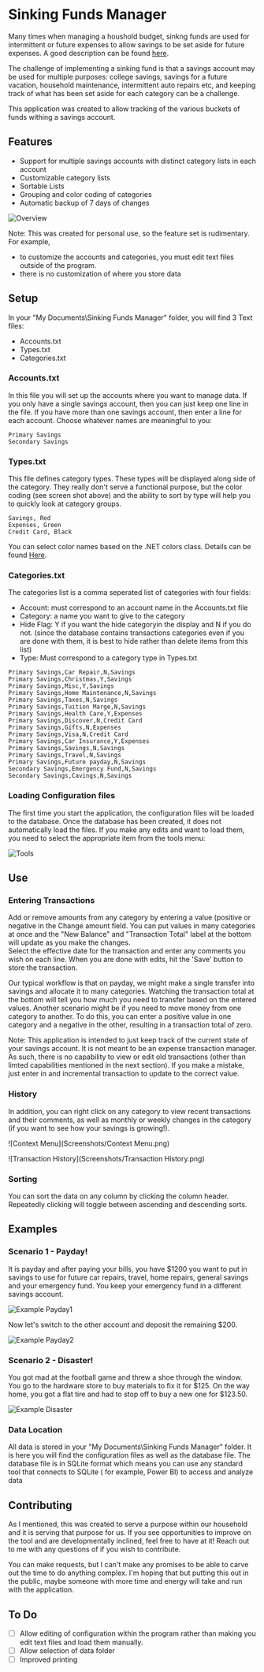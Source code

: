 # Sinking Funds Manager

Many times when managing a houshold budget, sinkng funds are used for intermittent or future expenses to allow savings to be set aside for future 
expenses.  A good description can be found [here](https://www.ramseysolutions.com/saving/stop-the-panic-sinking-fund#:~:text=A%20sinking%20fund%20is%20a,use%20at%20a%20later%20date).

The challenge of implementing a sinking fund is that a savings account may be used for multiple purposes: college savings, savings for a future vacation, household maintenance, intermittent auto repairs etc,
and keeping track of what has been set aside for each category can be a challenge.

This application was created to allow tracking of the various buckets of funds withing a savings account.

## Features
 - Support for multiple savings accounts with distinct category lists in each account
 - Customizable category lists
 - Sortable Lists
 - Grouping and color coding of categories
 - Automatic backup of 7 days of changes

 ![Overview](Screenshots/Overview.png)

 Note: This was created for personal use, so the feature set is rudimentary.  For example, 
 - to customize the accounts and categories, you must edit text files outside of the program.  
 - there is no customization of where you store data

 

## Setup
In your "My Documents\Sinking Funds Manager" folder, you will find 3 Text files:
- Accounts.txt
- Types.txt
- Categories.txt

### Accounts.txt
In this file you will set up the accounts where you want to manage data. If you only have a single savings account, 
then you can just keep one line in the file.  If you have more than one savings account, then enter a line for each account.
Choose whatever names are meaningful to you:

```
Primary Savings
Secondary Savings
```

### Types.txt
This file defines category types.  These types will be displayed along side of the category.  They really don't serve
a functional purpose, but the color coding (see screen shot above) and the ability to sort by type will help you to quickly look at category groups.

```
Savings, Red
Expenses, Green
Credit Card, Black
```

You can select color names based on the .NET colors class.  Details can be found [Here](https://learn.microsoft.com/en-us/dotnet/api/system.windows.media.colors?view=windowsdesktop-8.0).

### Categories.txt
The categories list is a comma seperated list of categories with four fields:
- Account: must correspond to an account name in the Accounts.txt file
- Category: a name you want to give to the category
- Hide Flag: Y if you want the hide categoryin the display and N if you do not. (since the database contains transactions
 categories even if you are done with them, it is best to hide rather than delete items from this list)
- Type: Must correspond to a category type in Types.txt

```
Primary Savings,Car Repair,N,Savings
Primary Savings,Christmas,Y,Savings
Primary Savings,Misc,Y,Savings
Primary Savings,Home Maintenance,N,Savings
Primary Savings,Taxes,N,Savings
Primary Savings,Tuition Marge,N,Savings
Primary Savings,Health Care,Y,Expenses
Primary Savings,Discover,N,Credit Card
Primary Savings,Gifts,N,Expenses
Primary Savings,Visa,N,Credit Card
Primary Savings,Car Insurance,Y,Expenses
Primary Savings,Savings,N,Savings
Primary Savings,Travel,N,Savings
Primary Savings,Future payday,N,Savings
Secondary Savings,Emergency Fund,N,Savings
Secondary Savings,Cavings,N,Savings
```

### Loading Configuration files
The first time you start the application, the configuration files will be loaded to the database.  Once the database 
has been created, it does not automatically load the files.  If you make any edits and want to load them, you need to select
the appropriate item from the tools menu:

![Tools](Screenshots/Tools.png)

## Use

### Entering Transactions

Add or remove amounts from any category by entering a value (positive or negative in the Change amount field.  You can put values
in many categories at once and the "New Balance" and "Transaction Total" label at the bottom will update as you make the changes.  
Select the effective date for the transaction and enter any comments you wish on each line.  When you are done with edits, hit the 'Save'
button to store the transaction.

Our typical workflow is that on payday, we might make a single transfer into savings and allocate it to many categories.
Watching the transaction total at the bottom will tell you how much you need to transfer based on the entered values.  Another
scenario might be if you need to move money from one category to another.  To do this, you can enter a positive value in one
category and a negative in the other, resulting in a transaction total of zero.

Note:  This application is intended to just keep track of the current state of your savings account.  It is not meant to be an
expense transaction manager.  As such, there is no capability to view or edit old transactions (other than limted capabilities mentioned
in the next section).  If you make a mistake, just enter in and incremental transaction to update to the correct value.

### History

In addition, you can right click on any category to view recent transactions and their comments, as well as monthly or weekly
changes in the category (if you want to see how your savings is growing!).

![Context Menu](Screenshots/Context Menu.png)


![Transaction History](Screenshots/Transaction History.png)

### Sorting

You can sort the data on any column by clicking the column header.  Repeatedly clicking will toggle between ascending and descending sorts.


## Examples

### Scenario 1 - Payday!
It is payday and after paying your bills, you have $1200 you want to put in savings to use for future car repairs, travel, home repairs, general savings 
and your emergency fund. You keep your emergency fund in a different savings account.

![Example Payday1](Screenshots/ExamplePayday1.png) 

Now let's switch to the other account and deposit the remaining $200.

![Example Payday2](Screenshots/ExamplePayday2.png) 

### Scenario 2 - Disaster!

You got mad at the football game and threw a shoe through the window.  You go to the hardware store to buy materials to fix it for $125.
On the way home, you got a flat tire and had to stop off to buy a new one for $123.50.

![Example Disaster](Screenshots/ExampleDisaster.png)  



### Data Location

All data is stored in your "My Documents\Sinking Funds Manager" folder.  It is here you will find the configuration files as well as
the database file.  The database file is in SQLite format which means you can use any standard tool that connects to SQLite (
for example, Power BI) to access and analyze data

## Contributing

As I mentioned, this was created to serve a purpose within our household and it is serving that purpose for us.  If you 
see opportunities to improve on the tool and are developmentally inclined, feel free to have at it!  Reach out to me with any
questions of if you wish to contribute.

You can make requests, but I can't make any promises to be able to carve out the time to do anything complex.  I'm hoping that but putting
this out in the public, maybe someone with more time and energy will take and run with the application.

## To Do
- [ ] Allow editing of configuration within the program rather than making you edit text files and load them manually.
- [ ] Allow selection of data folder
- [ ] Improved printing